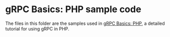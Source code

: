# gRPC Basics: PHP sample code

The files in this folder are the samples used in [gRPC Basics: PHP][],
a detailed tutorial for using gRPC in PHP.

[gRPC Basics: PHP]:http://www.grpc.io/docs/tutorials/basic/php.html
